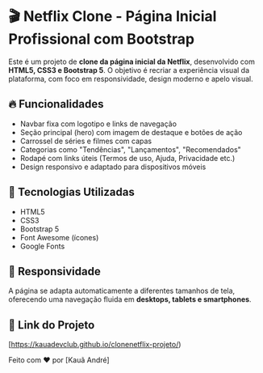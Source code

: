 # 🎬 Netflix Clone - Página Inicial Profissional com Bootstrap

Este é um projeto de **clone da página inicial da Netflix**, desenvolvido com **HTML5, CSS3 e Bootstrap 5**. O objetivo é recriar a experiência visual da plataforma, com foco em responsividade, design moderno e apelo visual.

## 🔥 Funcionalidades

- Navbar fixa com logotipo e links de navegação
- Seção principal (hero) com imagem de destaque e botões de ação
- Carrossel de séries e filmes com capas
- Categorias como "Tendências", "Lançamentos", "Recomendados"
- Rodapé com links úteis (Termos de uso, Ajuda, Privacidade etc.)
- Design responsivo e adaptado para dispositivos móveis

## 🚀 Tecnologias Utilizadas

- HTML5
- CSS3
- Bootstrap 5
- Font Awesome (ícones)
- Google Fonts

## 📱 Responsividade

A página se adapta automaticamente a diferentes tamanhos de tela, oferecendo uma navegação fluida em **desktops, tablets e smartphones**.

## 🔗 Link do Projeto

[https://kauadevclub.github.io/clonenetflix-projeto/)


Feito com ❤️ por [Kauã André]
